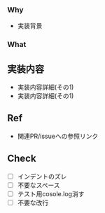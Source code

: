 ### Why
- 実装背景
### What
## 実装内容
 - 実装内容詳細(その1)
 - 実装内容詳細(その1)

## Ref
- 関連PR/issueへの参照リンク
## Check
- [ ] インデントのズレ
- [ ] 不要なスペース
- [ ] テスト用cosole.log消す
- [ ] 不要な改行
